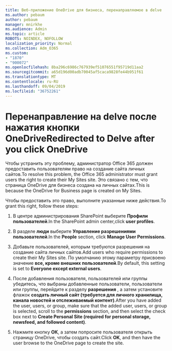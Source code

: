 ```yaml
---
title: Веб-приложение OneDrive для бизнеса, перенаправляемое в delve
ms.author: pebaum
author: pebaum
manager: mnirkhe
ms.audience: Admin
ms.topic: article
ROBOTS: NOINDEX, NOFOLLOW
localization_priority: Normal
ms.collection: Adm_O365
ms.custom:
- "1870"
- "900072"
ms.openlocfilehash: 8ba296c6986c767939ef51076551f95719d11aa2
ms.sourcegitcommit: a65d196d00adb70045af5caca9828fe44b951f61
ms.translationtype: MT
ms.contentlocale: ru-RU
ms.lasthandoff: 09/04/2019
ms.locfileid: "36752261"
---
```

# <a name="redirected-to-delve-after-you-click-onedrive"></a><span data-ttu-id="03ebe-102">Перенаправление на delve после нажатия кнопки OneDrive</span><span class="sxs-lookup"><span data-stu-id="03ebe-102">Redirected to Delve after you click OneDrive</span></span>

<span data-ttu-id="03ebe-103">Чтобы устранить эту проблему, администратор Office 365 должен предоставить пользователям право на создание сайта личных сайтов.</span><span class="sxs-lookup"><span data-stu-id="03ebe-103">To resolve this problem, the Office 365 administrator must grant users the right to create their My Sites site.</span></span> <span data-ttu-id="03ebe-104">Это связано с тем, что страница OneDrive для бизнеса создана на личных сайтах.</span><span class="sxs-lookup"><span data-stu-id="03ebe-104">This is because the OneDrive for Business page is created on My Sites.</span></span>

<span data-ttu-id="03ebe-105">Чтобы предоставить это право, выполните указанные ниже действия.</span><span class="sxs-lookup"><span data-stu-id="03ebe-105">To grant this right, follow these steps:</span></span>

1. <span data-ttu-id="03ebe-106">В центре администрирования SharePoint выберите **Профили пользователей**.</span><span class="sxs-lookup"><span data-stu-id="03ebe-106">In the SharePoint admin center,click **user profiles**.</span></span>

2. <span data-ttu-id="03ebe-107">В разделе **люди** выберите **Управление разрешениями пользователей**.</span><span class="sxs-lookup"><span data-stu-id="03ebe-107">In the **People** section, click **Manage User Permissions**.</span></span>

3. <span data-ttu-id="03ebe-108">Добавьте пользователей, которым требуются разрешения на создание сайта личных сайтов.</span><span class="sxs-lookup"><span data-stu-id="03ebe-108">Add users who require permissions to create their My Sites site.</span></span> <span data-ttu-id="03ebe-109">По умолчанию этому параметру присвоено значение **все, кроме внешних пользователей**.</span><span class="sxs-lookup"><span data-stu-id="03ebe-109">By default, this setting is set to **Everyone except external users**.</span></span>

4. <span data-ttu-id="03ebe-110">После добавления пользователя, пользователей или группы убедитесь, что выбраны добавленные пользователи, пользователи или группы, перейдите к разделу **разрешения** , а затем установите флажок **создать личный сайт (требуется для личного хранилища, канала новостей и отслеживаемый контент)**.</span><span class="sxs-lookup"><span data-stu-id="03ebe-110">After you have added the user, users, or group, make sure that the added user, users, or group is selected, scroll to the **permissions** section, and then select the check box next to **Create Personal Site (required for personal storage, newsfeed, and followed content)**.</span></span>

5. <span data-ttu-id="03ebe-111">Нажмите кнопку **ОК**, а затем попросите пользователя открыть страницу OneDrive, чтобы создать сайт.</span><span class="sxs-lookup"><span data-stu-id="03ebe-111">Click **OK**, and then have the user browse to the OneDrive page to create the site.</span></span>
